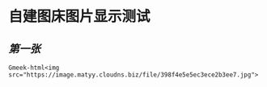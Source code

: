 # **自建图床图片显示测试**
##  *第一张*
`Gmeek-html<img src="https://image.matyy.cloudns.biz/file/398f4e5e5ec3ece2b3ee7.jpg">`
